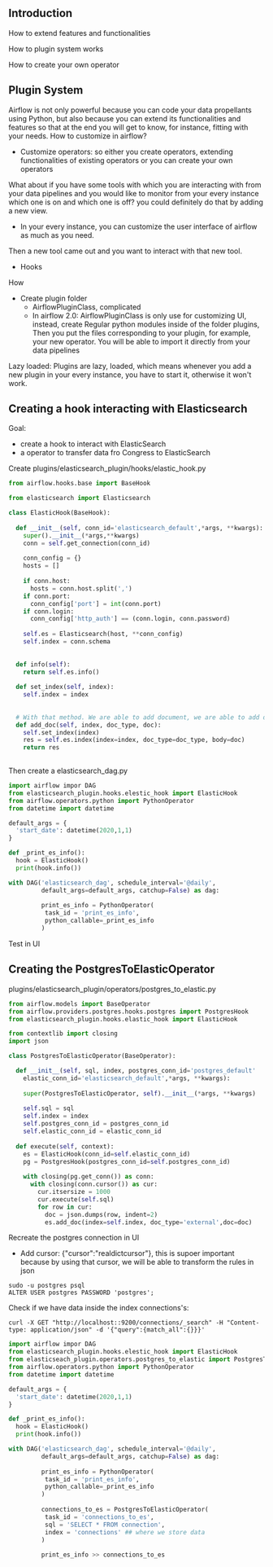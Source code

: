 ## Introduction
How to extend features and functionalities

How to plugin system works

How to create your own operator

## Plugin System
Airflow is not only powerful because you can code your data propellants using Python, but also because you can extend its functionalities and features so that at the end you will get to know, for instance, fitting with your needs. How to customize in airflow?
- Customize operators: so either you create operators, extending functionalities of existing operators or you can create your own operators

What about if you have some tools with which you are interacting with from your data pipelines and you would like to monitor from your every instance which one is on and which one is off? you could definitely do that by adding a new view.
- In your every instance, you can customize the user interface of airflow as much as you need.

Then a new tool came out and you want to interact with that new tool.
- Hooks

How
- Create plugin folder
  - AirflowPluginClass, complicated
  - In airflow 2.0: AirflowPluginClass is only use for customizing UI, instead, create Regular python modules inside of the folder plugins, Then you put the files corresponding to your plugin, for example, your new operator. You will be able to import it directly from your data pipelines

Lazy loaded: Plugins are lazy, loaded, which means whenever you add a new plugin in your every instance, you have to start it, otherwise it won't work.

## Creating a hook interacting with Elasticsearch
Goal: 
- create a hook to interact with ElasticSearch
- a operator to transfer data fro Congress to ElasticSearch

Create plugins/elasticsearch_plugin/hooks/elastic_hook.py
```python
from airflow.hooks.base import BaseHook

from elasticsearch import Elasticsearch

class ElasticHook(BaseHook):
  
  def __init__(self, conn_id='elasticsearch_default',*args, **kwargs):
    super().__init__(*args,**kwargs)
    conn = self.get_connection(conn_id)
    
    conn_config = {}
    hosts = []
    
    if conn.host:
      hosts = conn.host.split(',')
    if conn.port:
      conn_config['port'] = int(conn.port)
    if conn.login:
      conn_config['http_auth'] == (conn.login, conn.password)
      
    self.es = Elasticsearch(host, **conn_config)
    self.index = conn.schema
    
    
  def info(self):
    return self.es.info()
  
  def set_index(self, index):
    self.index = index
  
  
  # With that method. We are able to add document, we are able to add data.
  def add_doc(self, index, doc_type, doc):
    self.set_index(index)
    res = self.es.index(index=index, doc_type=doc_type, body=doc)
    return res
    
```

Then create a elasticsearch_dag.py

```python
import airflow impor DAG
from elasticsearch_plugin.hooks.elestic_hook import ElasticHook
from airflow.operators.python import PythonOperator
from datetime import datetime

default_args = {
  'start_date': datetime(2020,1,1)
}

def _print_es_info():
  hook = ElasticHook()
  print(hook.info())

with DAG('elasticsearch_dag', schedule_interval='@daily',
         default_args=default_args, catchup=False) as dag:
         
         print_es_info = PythonOperator(
          task_id = 'print_es_info',
          python_callable=_print_es_info
         )
```

Test in UI

## Creating the PostgresToElasticOperator
plugins/elasticsearch_plugin/operators/postgres_to_elastic.py
```python
from airflow.models import BaseOperator
from airflow.providers.postgres.hooks.postgres import PostgresHook
from elasticsearch_plugin.hooks.elastic_hook import ElasticHook

from contextlib import closing
import json

class PostgresToElasticOperator(BaseOperator):

  def __init__(self, sql, index, postgres_conn_id='postgres_default'
    elastic_conn_id='elasticsearch_default',*args, **kwargs):
               
    super(PostgresToElasticOperator, self).__init__(*args, **kwargs)
               
    self.sql = sql
    self.index = index
    self.postgres_conn_id = postgres_conn_id
    self.elastic_conn_id = elastic_conn_id
               
  def execute(self, context):
    es = ElasticHook(conn_id=self.elastic_conn_id)
    pg = PostgresHook(postgres_conn_id=self.postgres_conn_id)
    
    with closing(pg.get_conn()) as conn:
      with closing(conn.cursor()) as cur:
        cur.itsersize = 1000
        cur.execute(self.sql)
        for row in cur:
          doc = json.dumps(row, indent=2)
          es.add_doc(index=self.index, doc_type='external',doc=doc)  
```
Recreate the postgres connection in UI
- Add cursor: {"cursor":"realdictcursor"}, this is supoer important because by using that cursor, we will be able to transform the rules in json

```console
sudo -u postgres psql
ALTER USER postgres PASSWORD 'postgres';
```

Check if we have data inside the index connections's:
```
curl -X GET "http://localhost::9200/connections/_search" -H "Content-type: application/json" -d '{"query":{match_all":{}}}'
```

```python
import airflow impor DAG
from elasticsearch_plugin.hooks.elestic_hook import ElasticHook
from elasticseach_plugin.operators.postgres_to_elastic import PostgresToElasticOperator
from airflow.operators.python import PythonOperator
from datetime import datetime

default_args = {
  'start_date': datetime(2020,1,1)
}

def _print_es_info():
  hook = ElasticHook()
  print(hook.info())

with DAG('elasticsearch_dag', schedule_interval='@daily',
         default_args=default_args, catchup=False) as dag:
         
         print_es_info = PythonOperator(
          task_id = 'print_es_info',
          python_callable=_print_es_info
         )
         
         connections_to_es = PostgresToElasticOperator(
          task_id = 'connections_to_es',
          sql = 'SELECT * FROM connection',
          index = 'connections' ## where we store data
         )
         
         print_es_info >> connections_to_es
```

